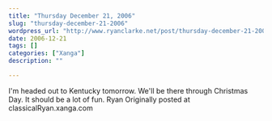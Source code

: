 ```yaml
---
title: "Thursday December 21, 2006"
slug: "thursday-december-21-2006"
wordpress_url: "http://www.ryanclarke.net/post/thursday-december-21-2006/"
date: 2006-12-21
tags: []
categories: ["Xanga"]
description: ""

---
```


I'm headed out to Kentucky tomorrow. We'll be there through Christmas Day. It should be a lot of fun.
Ryan
Originally posted at classicalRyan.xanga.com

